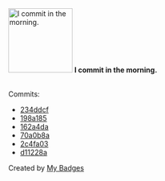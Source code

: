 <img src="https://my-badges.github.io/my-badges/morning-commits.png" alt="I commit in the morning." title="I commit in the morning." width="128">
<strong>I commit in the morning.</strong>
<br><br>

Commits:

- <a href="https://github.com/eryajf/hubproxy/commit/234ddcf835eb75b0ace39177ad2395128ce9f2a9">234ddcf</a>
- <a href="https://github.com/eryajf/hubproxy/commit/198a18508b12e06f572678be7d029dde65d43138">198a185</a>
- <a href="https://github.com/eryajf/tu/commit/162a4da6de3cbeac0e1722745518ec6feb3ce21a">162a4da</a>
- <a href="https://github.com/eryajf/learning-weekly/commit/70a0b8a8383bc8f6753121cc76fd8fd702194c3a">70a0b8a</a>
- <a href="https://github.com/eryajf/k8m/commit/2c4fa03b719ae3f66ec613b5e47ae12e2c8f1051">2c4fa03</a>
- <a href="https://github.com/eryajf/ldapool/commit/d11228a4bd045c1c408dace105a87d8ae4b01c2c">d11228a</a>


Created by <a href="https://github.com/my-badges/my-badges">My Badges</a>